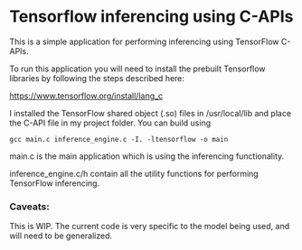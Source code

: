 # Tensorflow inferencing using C-APIs

This is a simple application for performing inferencing using TensorFlow C-APIs.

To run this application you will need to install the prebuilt Tensorflow libraries by following the steps described here:

https://www.tensorflow.org/install/lang_c

I installed the TensorFlow shared object (.so) files in /usr/local/lib and place the C-API file in my project folder. You can build using

```
gcc main.c inference_engine.c -I. -ltensorflow -o main
```

main.c is the main application which is using the inferencing functionality.

inference_engine.c/h contain all the utility functions for performing TensorFlow inferencing.

### Caveats: 

This is WIP. The current code is very specific to the model being used, and will need to be generalized.
